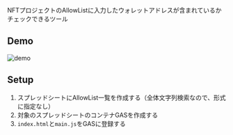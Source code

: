 NFTプロジェクトのAllowListに入力したウォレットアドレスが含まれているかチェックできるツール

## Demo
![demo](https://github.com/sharky-hoodies/nft-allow-list-checker/assets/24955202/e07799f1-ec05-46b1-a0ad-9334a9d67e01)

## Setup
1. スプレッドシートにAllowList一覧を作成する（全体文字列検索なので、形式に指定なし）
2. 対象のスプレッドシートのコンテナGASを作成する
3. `index.html`と`main.js`をGASに登録する

